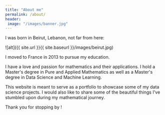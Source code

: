 ```yaml
---
title: "About me"
permalink: /about/
header: 
 image: "/images/banner.jpg"
---
```



I was born in Beirut, Lebanon, not far from here:


![alt]({{ site.url }}{{ site.baseurl }}/images/beirut.jpg)

I moved to France in 2013 to pursue my education. 

I have a love and passion for mathematics and their applications. I hold a Master's degree in Pure and Applied Mathematics as well as a Master's degree in Data Science and Machine Learning.

This website is meant to serve as a portfolio to showcase some of my data science projects. I would also like to share some of the beautiful things I've stumbled upon during my mathematical journey. 


Thank you for stopping by !